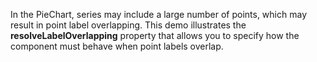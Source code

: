 In&nbsp;the PieChart, series may include a&nbsp;large number of&nbsp;points, which may result in&nbsp;point label overlapping. This demo illustrates the **resolveLabelOverlapping** property that allows you to&nbsp;specify how the component must behave when point labels overlap.